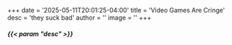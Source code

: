 +++
date = '2025-05-11T20:01:25-04:00'
title = 'Video Games Are Cringe'
desc = 'they suck bad'
author = ''
image = ''
+++

##### {{< param "desc" >}}
